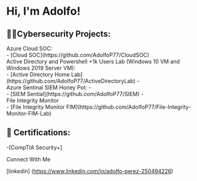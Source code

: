 <h1>Hi, I'm Adolfo! </h1>

<h2>👨‍💻Cybersecurity Projects:</h2>
 Azure Cloud SOC:
 <br>
  - [Cloud SOC](https://github.com/AdolfoP77/CloudSOC)
  <br>
   Active Directory and Powershell +1k Users Lab (Windows 10 VM and Windows 2019 Server VM):
   <br>
  - [Active Directory Home Lab](https://github.com/AdolfoP77/ActiveDirectoryLab)
  - <br>
   Azure Sentinal SIEM Honey Pot:
  - <br>
  - [SIEM Sential](https://github.com/AdolfoP77/SIEM)
  - <br>
   File Integrity Monitor
   <br>
  - [File Integrity Monitor FIM](https://github.com/AdolfoP77/File-Integrity-Monitor-FIM-Lab)



<h2> 🤳 Certifications:</h2>
-[CompTIA Security+]



Connect With Me

[linkedin] (https://www.linkedin.com/in/adolfo-perez-250494226)

<!--
**joshmadakor1/joshmadakor1** is a ✨ _special_ ✨ repository because its `README.md` (this file) appears on your GitHub profile.

Here are some ideas to get you started:

- 🔭 I’m currently working on ...
- 🌱 I’m currently learning ...
- 👯 I’m looking to collaborate on ...
- 🤔 I’m looking for help with ...
- 💬 Ask me about ...
- 📫 How to reach me: ...
- 😄 Pronouns: ...
- ⚡ Fun fact: ...
-->
